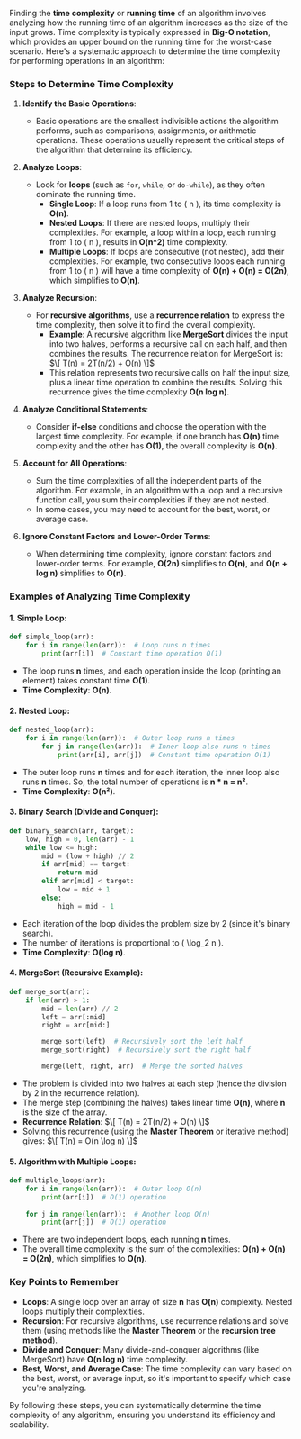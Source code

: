 Finding the **time complexity** or **running time** of an algorithm involves analyzing how the running time of an algorithm increases as the size of the input grows. Time complexity is typically expressed in **Big-O notation**, which provides an upper bound on the running time for the worst-case scenario. Here's a systematic approach to determine the time complexity for performing operations in an algorithm:

### Steps to Determine Time Complexity

1. **Identify the Basic Operations**:
   - Basic operations are the smallest indivisible actions the algorithm performs, such as comparisons, assignments, or arithmetic operations. These operations usually represent the critical steps of the algorithm that determine its efficiency.

2. **Analyze Loops**:
   - Look for **loops** (such as `for`, `while`, or `do-while`), as they often dominate the running time.
     - **Single Loop**: If a loop runs from 1 to \( n \), its time complexity is **O(n)**.
     - **Nested Loops**: If there are nested loops, multiply their complexities. For example, a loop within a loop, each running from 1 to \( n \), results in **O(n^2)** time complexity.
     - **Multiple Loops**: If loops are consecutive (not nested), add their complexities. For example, two consecutive loops each running from 1 to \( n \) will have a time complexity of **O(n) + O(n) = O(2n)**, which simplifies to **O(n)**.

3. **Analyze Recursion**:
   - For **recursive algorithms**, use a **recurrence relation** to express the time complexity, then solve it to find the overall complexity.
     - **Example**: A recursive algorithm like **MergeSort** divides the input into two halves, performs a recursive call on each half, and then combines the results. The recurrence relation for MergeSort is:
       $\[
       T(n) = 2T(n/2) + O(n)
       \]$
     - This relation represents two recursive calls on half the input size, plus a linear time operation to combine the results. Solving this recurrence gives the time complexity **O(n log n)**.

4. **Analyze Conditional Statements**:
   - Consider **if-else** conditions and choose the operation with the largest time complexity. For example, if one branch has **O(n)** time complexity and the other has **O(1)**, the overall complexity is **O(n)**.

5. **Account for All Operations**:
   - Sum the time complexities of all the independent parts of the algorithm. For example, in an algorithm with a loop and a recursive function call, you sum their complexities if they are not nested.
   - In some cases, you may need to account for the best, worst, or average case.

6. **Ignore Constant Factors and Lower-Order Terms**:
   - When determining time complexity, ignore constant factors and lower-order terms. For example, **O(2n)** simplifies to **O(n)**, and **O(n + log n)** simplifies to **O(n)**.

### Examples of Analyzing Time Complexity

#### 1. **Simple Loop**:
```python
def simple_loop(arr):
    for i in range(len(arr)):  # Loop runs n times
        print(arr[i])  # Constant time operation O(1)
```
- The loop runs **n** times, and each operation inside the loop (printing an element) takes constant time **O(1)**.
- **Time Complexity**: **O(n)**.

#### 2. **Nested Loop**:
```python
def nested_loop(arr):
    for i in range(len(arr)):  # Outer loop runs n times
        for j in range(len(arr)):  # Inner loop also runs n times
            print(arr[i], arr[j])  # Constant time operation O(1)
```
- The outer loop runs **n** times and for each iteration, the inner loop also runs **n** times. So, the total number of operations is **n * n = n²**.
- **Time Complexity**: **O(n²)**.

#### 3. **Binary Search** (Divide and Conquer):
```python
def binary_search(arr, target):
    low, high = 0, len(arr) - 1
    while low <= high:
        mid = (low + high) // 2
        if arr[mid] == target:
            return mid
        elif arr[mid] < target:
            low = mid + 1
        else:
            high = mid - 1
```
- Each iteration of the loop divides the problem size by 2 (since it's binary search).
- The number of iterations is proportional to \( \log_2 n \).
- **Time Complexity**: **O(log n)**.

#### 4. **MergeSort (Recursive Example)**:
```python
def merge_sort(arr):
    if len(arr) > 1:
        mid = len(arr) // 2
        left = arr[:mid]
        right = arr[mid:]

        merge_sort(left)  # Recursively sort the left half
        merge_sort(right)  # Recursively sort the right half

        merge(left, right, arr)  # Merge the sorted halves
```
- The problem is divided into two halves at each step (hence the division by 2 in the recurrence relation).
- The merge step (combining the halves) takes linear time **O(n)**, where **n** is the size of the array.
- **Recurrence Relation**: 
  $\[
  T(n) = 2T(n/2) + O(n)
  \]$
- Solving this recurrence (using the **Master Theorem** or iterative method) gives:
  $\[
  T(n) = O(n \log n)
  \]$

#### 5. **Algorithm with Multiple Loops**:
```python
def multiple_loops(arr):
    for i in range(len(arr)):  # Outer loop O(n)
        print(arr[i])  # O(1) operation
    
    for j in range(len(arr)):  # Another loop O(n)
        print(arr[j])  # O(1) operation
```
- There are two independent loops, each running **n** times.
- The overall time complexity is the sum of the complexities: **O(n) + O(n) = O(2n)**, which simplifies to **O(n)**.

### Key Points to Remember

- **Loops**: A single loop over an array of size **n** has **O(n)** complexity. Nested loops multiply their complexities.
- **Recursion**: For recursive algorithms, use recurrence relations and solve them (using methods like the **Master Theorem** or the **recursion tree method**).
- **Divide and Conquer**: Many divide-and-conquer algorithms (like MergeSort) have **O(n log n)** time complexity.
- **Best, Worst, and Average Case**: The time complexity can vary based on the best, worst, or average input, so it's important to specify which case you're analyzing.

By following these steps, you can systematically determine the time complexity of any algorithm, ensuring you understand its efficiency and scalability.
